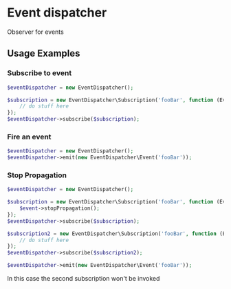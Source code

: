 # Event dispatcher
Observer for events

## Usage Examples

### Subscribe to event


```php
$eventDispatcher = new EventDispatcher();

$subscription = new EventDispatcher\Subscription('fooBar', function (EventDispatcher\EventInterface $event) {
	// do stuff here
});
$eventDispatcher->subscribe($subscription);
```

### Fire an event

```php
$eventDispatcher = new EventDispatcher();
$eventDispatcher->emit(new EventDispatcher\Event('fooBar'));

```

### Stop Propagation

```php
$eventDispatcher = new EventDispatcher();

$subscription = new EventDispatcher\Subscription('fooBar', function (EventDispatcher\EventInterface $event) {
	$event->stopPropagation();
});
$eventDispatcher->subscribe($subscription);

$subscription2 = new EventDispatcher\Subscription('fooBar', function (EventDispatcher\EventInterface $event) {
	// do stuff here
});
$eventDispatcher->subscribe($subscription2);

$eventDispatcher->emit(new EventDispatcher\Event('fooBar'));

```
In this case the second subscription won't be invoked
